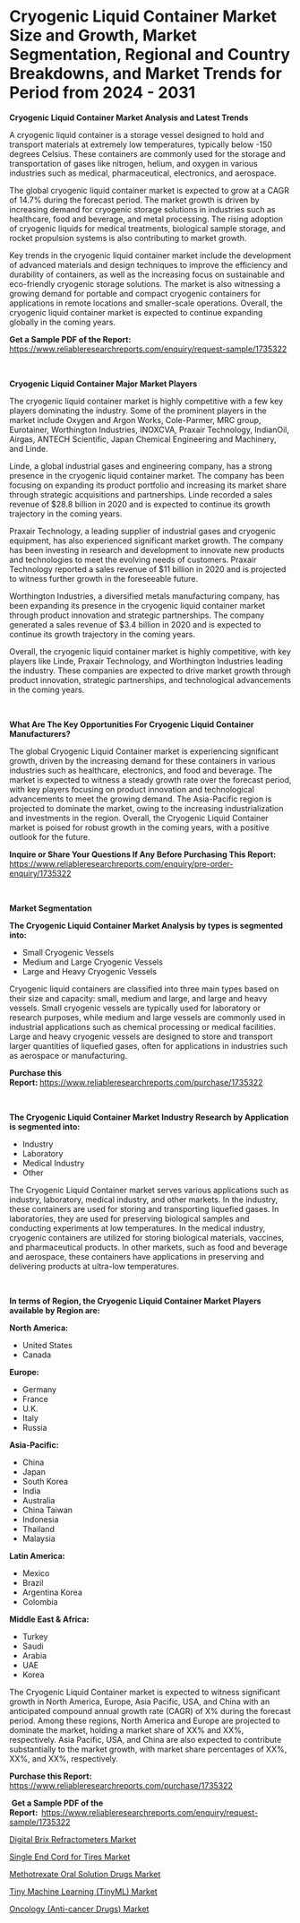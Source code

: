 <p><h1>Cryogenic Liquid Container Market Size and Growth, Market Segmentation, Regional and Country Breakdowns, and Market Trends for Period from 2024 -  2031</h1></p><p><strong>Cryogenic Liquid Container Market Analysis and Latest Trends</strong></p>
<p><p>A cryogenic liquid container is a storage vessel designed to hold and transport materials at extremely low temperatures, typically below -150 degrees Celsius. These containers are commonly used for the storage and transportation of gases like nitrogen, helium, and oxygen in various industries such as medical, pharmaceutical, electronics, and aerospace.</p><p>The global cryogenic liquid container market is expected to grow at a CAGR of 14.7% during the forecast period. The market growth is driven by increasing demand for cryogenic storage solutions in industries such as healthcare, food and beverage, and metal processing. The rising adoption of cryogenic liquids for medical treatments, biological sample storage, and rocket propulsion systems is also contributing to market growth.</p><p>Key trends in the cryogenic liquid container market include the development of advanced materials and design techniques to improve the efficiency and durability of containers, as well as the increasing focus on sustainable and eco-friendly cryogenic storage solutions. The market is also witnessing a growing demand for portable and compact cryogenic containers for applications in remote locations and smaller-scale operations. Overall, the cryogenic liquid container market is expected to continue expanding globally in the coming years.</p></p>
<p><strong>Get a Sample PDF of the Report:&nbsp;</strong> <a href="https://www.reliableresearchreports.com/enquiry/request-sample/1735322">https://www.reliableresearchreports.com/enquiry/request-sample/1735322</a></p>
<p>&nbsp;</p>
<p><strong>Cryogenic Liquid Container Major Market Players</strong></p>
<p><p>The cryogenic liquid container market is highly competitive with a few key players dominating the industry. Some of the prominent players in the market include Oxygen and Argon Works, Cole-Parmer, MRC group, Eurotainer, Worthington Industries, INOXCVA, Praxair Technology, IndianOil, Airgas, ANTECH Scientific, Japan Chemical Engineering and Machinery, and Linde.</p><p>Linde, a global industrial gases and engineering company, has a strong presence in the cryogenic liquid container market. The company has been focusing on expanding its product portfolio and increasing its market share through strategic acquisitions and partnerships. Linde recorded a sales revenue of $28.8 billion in 2020 and is expected to continue its growth trajectory in the coming years.</p><p>Praxair Technology, a leading supplier of industrial gases and cryogenic equipment, has also experienced significant market growth. The company has been investing in research and development to innovate new products and technologies to meet the evolving needs of customers. Praxair Technology reported a sales revenue of $11 billion in 2020 and is projected to witness further growth in the foreseeable future.</p><p>Worthington Industries, a diversified metals manufacturing company, has been expanding its presence in the cryogenic liquid container market through product innovation and strategic partnerships. The company generated a sales revenue of $3.4 billion in 2020 and is expected to continue its growth trajectory in the coming years.</p><p>Overall, the cryogenic liquid container market is highly competitive, with key players like Linde, Praxair Technology, and Worthington Industries leading the industry. These companies are expected to drive market growth through product innovation, strategic partnerships, and technological advancements in the coming years.</p></p>
<p>&nbsp;</p>
<p><strong>What Are The Key Opportunities For Cryogenic Liquid Container Manufacturers?</strong></p>
<p><p>The global Cryogenic Liquid Container market is experiencing significant growth, driven by the increasing demand for these containers in various industries such as healthcare, electronics, and food and beverage. The market is expected to witness a steady growth rate over the forecast period, with key players focusing on product innovation and technological advancements to meet the growing demand. The Asia-Pacific region is projected to dominate the market, owing to the increasing industrialization and investments in the region. Overall, the Cryogenic Liquid Container market is poised for robust growth in the coming years, with a positive outlook for the future.</p></p>
<p><strong>Inquire or Share Your Questions If Any Before Purchasing This Report:</strong> <a href="https://www.reliableresearchreports.com/enquiry/pre-order-enquiry/1735322">https://www.reliableresearchreports.com/enquiry/pre-order-enquiry/1735322</a></p>
<p>&nbsp;</p>
<p><strong>Market Segmentation</strong></p>
<p><strong>The Cryogenic Liquid Container Market Analysis by types is segmented into:</strong></p>
<p><ul><li>Small Cryogenic Vessels</li><li>Medium and Large Cryogenic Vessels</li><li>Large and Heavy Cryogenic Vessels</li></ul></p>
<p><p>Cryogenic liquid containers are classified into three main types based on their size and capacity: small, medium and large, and large and heavy vessels. Small cryogenic vessels are typically used for laboratory or research purposes, while medium and large vessels are commonly used in industrial applications such as chemical processing or medical facilities. Large and heavy cryogenic vessels are designed to store and transport larger quantities of liquefied gases, often for applications in industries such as aerospace or manufacturing.</p></p>
<p><strong>Purchase this Report:&nbsp;</strong><a href="https://www.reliableresearchreports.com/purchase/1735322">https://www.reliableresearchreports.com/purchase/1735322</a></p>
<p>&nbsp;</p>
<p><strong>The Cryogenic Liquid Container Market Industry Research by Application is segmented into:</strong></p>
<p><ul><li>Industry</li><li>Laboratory</li><li>Medical Industry</li><li>Other</li></ul></p>
<p><p>The Cryogenic Liquid Container market serves various applications such as industry, laboratory, medical industry, and other markets. In the industry, these containers are used for storing and transporting liquefied gases. In laboratories, they are used for preserving biological samples and conducting experiments at low temperatures. In the medical industry, cryogenic containers are utilized for storing biological materials, vaccines, and pharmaceutical products. In other markets, such as food and beverage and aerospace, these containers have applications in preserving and delivering products at ultra-low temperatures.</p></p>
<p>&nbsp;</p>
<p><strong>In terms of Region, the Cryogenic Liquid Container Market Players available by Region are:</strong></p>
<p>
    <p> <strong> North America: </strong>
        <ul>
            <li>United States</li>
            <li>Canada</li>
        </ul>
        </p> 
    <p> <strong> Europe: </strong>
        <ul>
            <li>Germany</li>
            <li>France</li>
            <li>U.K.</li>
            <li>Italy</li>
            <li>Russia</li>
        </ul>
        </p> 
    <p> <strong> Asia-Pacific: </strong>
        <ul>
            <li>China</li>
            <li>Japan</li>
            <li>South Korea</li>
            <li>India</li>
            <li>Australia</li>
            <li>China Taiwan</li>
            <li>Indonesia</li>
            <li>Thailand</li>
            <li>Malaysia</li>
        </ul>
        </p> 
    <p> <strong> Latin America: </strong>
        <ul>
            <li>Mexico</li>
            <li>Brazil</li>
            <li>Argentina Korea</li>
            <li>Colombia</li>
        </ul>
        </p> 
    <p> <strong> Middle East & Africa: </strong>
        <ul>
            <li>Turkey</li>
            <li>Saudi</li>
            <li>Arabia</li>
            <li>UAE</li>
            <li>Korea</li>
        </ul>
    </p>
    </p>
<p><p>The Cryogenic Liquid Container market is expected to witness significant growth in North America, Europe, Asia Pacific, USA, and China with an anticipated compound annual growth rate (CAGR) of X% during the forecast period. Among these regions, North America and Europe are projected to dominate the market, holding a market share of XX% and XX%, respectively. Asia Pacific, USA, and China are also expected to contribute substantially to the market growth, with market share percentages of XX%, XX%, and XX%, respectively.</p></p>
<p><strong>Purchase this Report: </strong><a href="https://www.reliableresearchreports.com/purchase/1735322">https://www.reliableresearchreports.com/purchase/1735322</a></p>
<p>&nbsp;<strong>Get a Sample PDF of the Report:&nbsp;&nbsp;</strong><a href="https://www.reliableresearchreports.com/enquiry/request-sample/1735322">https://www.reliableresearchreports.com/enquiry/request-sample/1735322</a></p>
<p><strong></strong></p>
<p><p><a href="https://issuu.com/reportprime-2/docs/digital-brix-refractometers-market-size-2030.pptx">Digital Brix Refractometers Market</a></p><p><a href="https://issuu.com/reportprime-2/docs/single-end-cord-for-tires-market-size-2030.pptx">Single End Cord for Tires Market</a></p><p><a href="https://medium.com/@kavonhansen13/methotrexate-oral-solution-drugs-market-trends-and-market-analysis-forecasted-for-period-2024-2031-73a1a69e6349">Methotrexate Oral Solution Drugs Market</a></p><p><a href="https://github.com/santosh758595/Market-Research-Report-List-3/blob/main/tiny-machine-learning-tinyml-market.md">Tiny Machine Learning (TinyML) Market</a></p><p><a href="https://medium.com/@kavonhansen13/oncology-anti-cancer-drugs-market-insight-market-trends-growth-forecasted-from-2024-to-2031-2113b135d174">Oncology (Anti-cancer Drugs) Market</a></p></p>